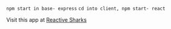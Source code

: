 ```npm start in base- express```
```cd into client, npm start- react```

Visit this app at [Reactive Sharks](https://www.reactive-sharks.herokuapp.com)
